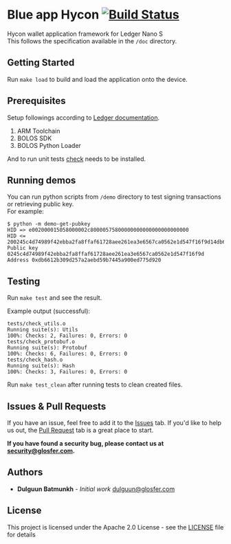 # Blue app Hycon [![Build Status](https://travis-ci.org/arigatodl/blue-app-hycon.svg?branch=master)](https://travis-ci.org/arigatodl/blue-app-hycon)  
Hycon wallet application framework for Ledger Nano S  
This follows the specification available in the `/doc` directory.

## Getting Started

Run `make load` to build and load the application onto the device.

## Prerequisites

Setup followings according to [Ledger documentation](https://ledger.readthedocs.io/en/2/userspace/getting_started.html).
1. ARM Toolchain
2. BOLOS SDK
3. BOLOS Python Loader

And to run unit tests [check](https://libcheck.github.io/check/) needs to be installed.

## Running demos

You can run python scripts from `/demo` directory to test signing transactions or retrieving public key.  
For example:
```Shell
$ python -m demo-get-pubkey
HID => e002000015058000002c80000575800000000000000000000000
HID <= 200245c4d74989f42ebba2fa8ffaf61728aee261ea3e6567ca0562e1d547f16f9d14db6612b309d257a2aebd59b7445a900ed775d9209000
Public key 0245c4d74989f42ebba2fa8ffaf61728aee261ea3e6567ca0562e1d547f16f9d
Address 0xdb6612b309d257a2aebd59b7445a900ed775d920
```

## Testing

Run `make test` and see the result.

Example output (successful):
```Shell
tests/check_utils.o
Running suite(s): Utils
100%: Checks: 2, Failures: 0, Errors: 0
tests/check_protobuf.o
Running suite(s): Protobuf
100%: Checks: 6, Failures: 0, Errors: 0
tests/check_hash.o
Running suite(s): Hash
100%: Checks: 3, Failures: 0, Errors: 0
```
Run `make test_clean` after running tests to clean created files.

## Issues & Pull Requests

If you have an issue, feel free to add it to the [Issues](https://github.com/Team-Hycon/blue-app-hycon/issues) tab.
If you'd like to help us out, the [Pull Request](https://github.com/Team-Hycon/blue-app-hycon/pulls) tab is a great place to start.

**If you have found a security bug, please contact us at [security@glosfer.com](security@glosfer.com).**

## Authors

* **Dulguun Batmunkh** - *Initial work* <dulguun@glosfer.com>

## License

This project is licensed under the Apache 2.0 License - see the [LICENSE](LICENSE) file for details
